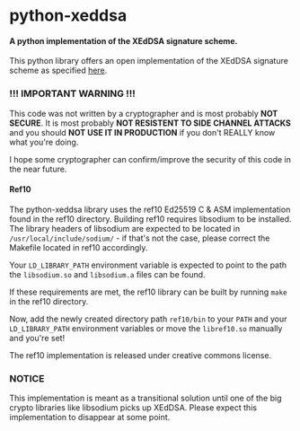 # python-xeddsa
#### A python implementation of the XEdDSA signature scheme.

This python library offers an open implementation of the XEdDSA signature scheme as specified [here](https://signal.org/docs/specifications/xeddsa/).

### !!! IMPORTANT WARNING !!!
This code was not written by a cryptographer and is most probably **NOT SECURE**.
It is most probably **NOT RESISTENT TO SIDE CHANNEL ATTACKS** and you should **NOT USE IT IN PRODUCTION** if you don't REALLY know what you're doing.

I hope some cryptographer can confirm/improve the security of this code in the near future.

#### Ref10
The python-xeddsa library uses the ref10 Ed25519 C & ASM implementation found in the ref10 directory.
Building ref10 requires libsodium to be installed.
The library headers of libsodium are expected to be located in `/usr/local/include/sodium/` - if that's not the case, please correct the Makefile located in ref10 accordingly.

Your `LD_LIBRARY_PATH` environment variable is expected to point to the path the `libsodium.so` and `libsodium.a` files can be found.

If these requirements are met, the ref10 library can be built by running `make` in the ref10 directory.

Now, add the newly created directory path `ref10/bin` to your `PATH` and your `LD_LIBRARY_PATH` environment variables or move the `libref10.so` manually and you're set!

The ref10 implementation is released under creative commons license.

### NOTICE
This implementation is meant as a transitional solution until one of the big crypto libraries like libsodium picks up XEdDSA.
Please expect this implementation to disappear at some point.
